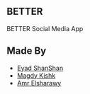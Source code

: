## BETTER
BETTER Social Media App

## Made By

- [Eyad ShanShan](https://github.com/PinknessApocalyse)
- [Magdy Kishk](https://github.com/MagdyKishk)
- [Amr Elsharawy](https://github.com/kOriTOo)